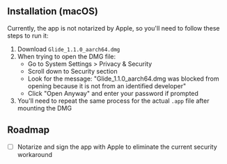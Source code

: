 ## Installation (macOS)

Currently, the app is not notarized by Apple, so you'll need to follow these steps to run it:

1. Download `Glide_1.1.0_aarch64.dmg`
2. When trying to open the DMG file:
   - Go to System Settings > Privacy & Security
   - Scroll down to Security section
   - Look for the message: "Glide_1.1.0_aarch64.dmg was blocked from opening because it is not from an identified developer"
   - Click "Open Anyway" and enter your password if prompted
3. You'll need to repeat the same process for the actual `.app` file after mounting the DMG

## Roadmap

- [ ] Notarize and sign the app with Apple to eliminate the current security workaround
